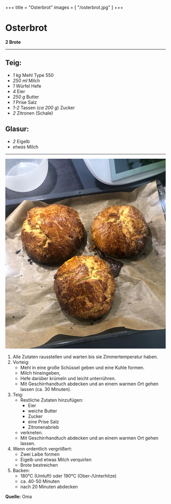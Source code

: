 +++
title = "Osterbrot"
images = [ "/osterbrot.jpg" ]
+++
# Osterbrot

**2 Brote**

---

## Teig:

- *1 kg* Mehl Type 550
- *250 ml* Milch
- *1* Würfel Hefe
- *4* Eier
- *250 g* Butter
- *1* Prise Salz
- *1-2* Tassen (*ca 200 g*) Zucker
- *2* Zitronen (Schale)

## Glasur:

- *2* Eigelb
- *etwas* Milch

---

![Image of Osterbrot](/osterbrot.jpg#float-right)

1. Alle Zutaten rausstellen und warten bis sie Zimmertemperatur haben.
2. Vorteig:
   * Mehl in eine große Schüssel geben und eine Kuhle formen.
   * Milch hineingeben,
   * Hefe darüber krümeln und leicht unterrühren.
   * Mit Geschirrhandtuch abdecken und an einem warmen Ort gehen lassen (ca. 30 Minuten).
2. Teig:
   * Restliche Zutaten hinzufügen:
     * Eier
     * weiche Butter
     * Zucker
     * eine Prise Salz
     * Zitronenabrieb
   * verkneten.
   * Mit Geschirrhandtuch abdecken und an einem warmen Ort gehen lassen.
3. Wenn ordentlich vergrößert:
   * Zwei Laibe formen
   * Eigelb und etwas Milch verquirlen
   * Brote bestreichen
4. Backen:
   * 180°C (Umluft) oder 190°C (Ober-/Unterhitze) 
   * ca. 40-50 Minuten
   * nach 20 Minuten abdecken

**Quelle:** Oma

